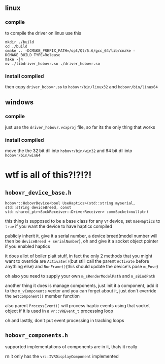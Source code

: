 
## linux

### compile
to compile the driver on linux use this
```
mkdir ./build
cd ./build
cmake .. -DCMAKE_PREFIX_PATH=/opt/Qt/5.6/gcc_64/lib/cmake -DCMAKE_BUILD_TYPE=Release
make -j4
mv ./libdriver_hobovr.so ./driver_hobovr.so
```

### install compiled
then copy `driver_hobovr.so` to `hobovr/bin/linux32` and `hobovr/bin/linux64`

## windows

### compile
just use the `driver_hobovr.vcxproj` file, so far its the only thing that works

### install compiled
move the the 32 bit dll into `hobovr/bin/win32` and 64 bit dll into `hobovr/bin/win64`


# wtf is all of this?!?!?!

## `hobovr_device_base.h`
`hobovr::HobovrDevice<bool UseHaptics>(std::string myserial, std::string deviceBreed, const std::shared_ptr<SockReceiver::DriverReceiver> commSocket=nullptr)`

this thing is supposed to be a base class for any vr device, set `UseHaptics` to `true` if you want the device to have haptics compiled

publicly inherit it, give it a serial number, a device breed(model number will then be `deviceBreed + serialNumber`), oh and give it a socket object pointer if you enabled haptics

it does allot of boiler plait stuff, in fact the only 2 methods that you might want to override are `Activate()`(but still call the parent `Activate` before anything else) and `RunFrame()`(this should update the device's pose `m_Pose`)

oh also you need to supply your own `m_sRenderModelPath` and `m_sBindPath`

another thing it does is manage components, just init it a component, add it to the `m_vComponents` vector and you can forget about it, just don't everride the `GetComponent()` member function

also parent `ProcessEvent()` will process haptic events using that socket object if it is used in a `vr::VREvent_t` processing loop

oh and lasttly, don't put event processing in tracking loops

## `hobovr_components.h`

supported implementations of components are in it, thats it really

rn it only has the `vr::IVRDisplayComponent` implemented
